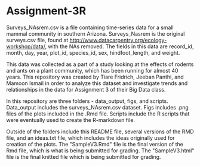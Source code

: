 # Assignment-3R

Surveys_NAsrem.csv is a file containing time-series data for a small mammal community in southern Arizona. Surveys_Nasrem is the original surveys.csv file, found at http://www.datacarpentry.org/ecology-workshop/data/, with the NAs removed. The fields in this data are record_id, month, day, year, plot_id, species_id, sex, hindfoot_length, and weight.  

This data was collected as a part of a study looking at the effects of rodents and ants on a plant community, which has been running for almost 40 years. This repository was created by Tiare Fridrich, Jeeban Panthi, and Mamoon Ismail in order to analyze this dataset and investigate trends and relationships in the data for Assignment 3 of their Big Data class.  

In this repository are three folders - data_output, figs, and scripts. Data_output includes the surveys_NAsrem.csv dataset. Figs includes .png files of the plots included in the .Rmd file. Scripts include the R scripts that were eventually used to create the R-markdown file. 

Outside of the folders include this README file, several versions of the RMD file, and an ideas.txt file, which includes the ideas originally used for creation of the plots. The "SampleV3.Rmd" file is the final version of the Rmd file, which is what is being submitted for grading. The "SampleV3.html" file is the final knitted file which is being submitted for grading. 

